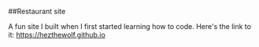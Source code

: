 ##Restaurant site

A fun site I built when I first started learning how to code.
Here's the link to it: https://hezthewolf.github.io

